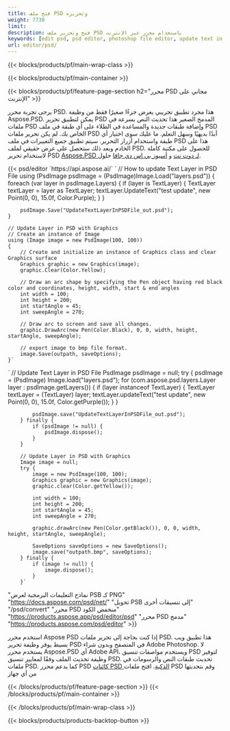 ```yaml
---
title: فتح ملف PSD وتحريره
weight: 7730
limit: 
description: فتح وتحرير ملف PSD باستخدام محرر عبر الإنترنت
keywords: [edit psd, psd editor, photoshop file editor, update text in psd, update psd, open psd, update text in psd]
url: editor/psd/
---
```


{{< blocks/products/pf/main-wrap-class >}}

{{< blocks/products/pf/main-container >}}

{{< blocks/products/pf/feature-page-section h2="محرر PSD مجاني على الإنترنت" >}}
<p>يرجى تجربة محرر PSD. هذا مجرد تطبيق تجريبي يعرض جزءًا صغيرًا فقط من وظيفة Aspose.PSD. يمكن لتطبيق تحرير PSD المدمج الصغير هذا تحديث النص بسرعة في ملفات PSD وإضافة طبقات جديدة والمساعدة في الطلاء على أي طبقة في ملف PSD الخاص بك. لم يكن تحرير ملفات PSD أبدًا بديهيًا وسهل التعلم. ما عليك سوى اختيار أي طبقة واستخدام أزرار التحرير. سيتم تطبيق جميع التغييرات في ملف PSD هذا على الخادم وبعد ذلك ستحصل على عرض حقيقي لملف PSD. للحصول على مكتبة كاملة لاستخدام تحرير PSD <a href="/psd/{{< lang-code >}}net">Aspose.PSD لـ دوت نت</a> و <a href="/psd/{{< lang-code >}}java">أسبوز بي إس دي جافا</a> حلول. </p>
{{< psd/editor `https://api.aspose.ai/` 
`	// How to update Text Layer in PSD File
	using (PsdImage psdImage = (PsdImage)Image.Load("layers.psd"))
  	{
		foreach (var layer in psdImage.Layers)
		{
			if (layer is TextLayer)
			{
				TextLayer textLayer = layer as TextLayer;
				textLayer.UpdateText("test update", new Point(0, 0), 15.0f, Color.Purple);
			}
		}

		psdImage.Save("UpdateTextLayerInPSDFile_out.psd");
	}
	
	// Update Layer in PSD with Graphics
	// Create an instance of Image
	using (Image image = new PsdImage(100, 100))
	{
		// Create and initialize an instance of Graphics class and clear Graphics surface
		Graphics graphic = new Graphics(image);
		graphic.Clear(Color.Yellow);

		// Draw an arc shape by specifying the Pen object having red black color and coordinates, height, width, start & end angles                 
		int width = 100;
		int height = 200;
		int startAngle = 45;
		int sweepAngle = 270;

		// Draw arc to screen and save all changes.
		graphic.DrawArc(new Pen(Color.Black), 0, 0, width, height, startAngle, sweepAngle);

		// export image to bmp file format.
		image.Save(outpath, saveOptions);
	}` 
`       // Update Text Layer in PSD File
        PsdImage psdImage = null;
        try {
            psdImage = (PsdImage) Image.load("layers.psd");
            for (com.aspose.psd.layers.Layer layer : psdImage.getLayers()) {
                if (layer instanceof TextLayer) {
                    TextLayer textLayer = (TextLayer) layer;
                    textLayer.updateText("test update", new Point(0, 0), 15.0f, Color.getPurple());
                }
            }

            psdImage.save("UpdateTextLayerInPSDFile_out.psd");
        } finally {
            if (psdImage != null) {
                psdImage.dispose();
            }
        }

        // Update Layer in PSD with Graphics
        Image image = null;
        try {
            image = new PsdImage(100, 100);
            Graphics graphic = new Graphics(image);
            graphic.clear(Color.getYellow());

            int width = 100;
            int height = 200;
            int startAngle = 45;
            int sweepAngle = 270;

            graphic.drawArc(new Pen(Color.getBlack()), 0, 0, width, height, startAngle, sweepAngle);

            SaveOptions saveOptions = new SaveOptions();
            image.save("outpath.bmp", saveOptions);
        } finally {
            if (image != null) {
                image.dispose();
            }
        }`	 
"نماذج التعليمات البرمجية لعرض PSB كـ PNG"  "https://docs.aspose.com/psd/net/" 
"تحويل PSB إلى تنسيقات أخرى"  "/psd/convert" 
"محرر PSD منخفض الكود" "https://products.aspose.app/psd/editor/psd" 
"محرر PSD مدمج" "https://products.aspose.com/psd/editor" >}}
<p>استخدم محرر Aspose PSD إذا كنت بحاجة إلى تحرير ملفات PSD. هذا تطبيق ويب بسيط يوفر وظيفة تحرير PSD في المتصفح وبدون شراء Adobe Photoshop. لا يستخدم محرر Aspose.PSD أي Adobe API، ويستخدم مواصفات تنسيق PSD لتوفير وظيفة تحديث الملف وفقًا لمعايير تنسيق PSD. تحديث طبقات النص والرسومات في ملفات PSD. كما يدعم محرر PSD <a href="https://reference.aspose.com/psd/net/aspose.psd.fileformats.psd.layers.smartobjects/smartobjectlayer/">كائنات PSD الذكية</a>. افتح ملفات PSD وقم بتحديثها من أي جهاز</p>

{{< /blocks/products/pf/feature-page-section >}}
{{< /blocks/products/pf/main-container >}}


{{< /blocks/products/pf/main-wrap-class >}}

{{< blocks/products/products-backtop-button >}}

